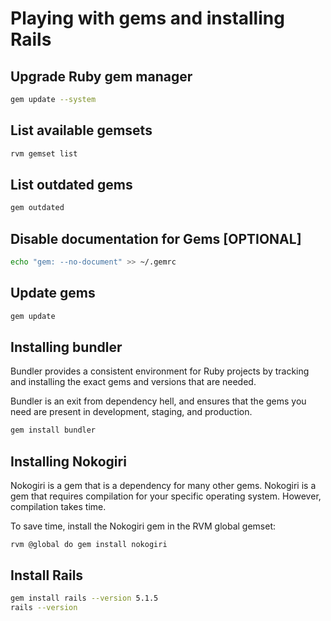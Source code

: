 # Playing with gems and installing Rails

## Upgrade Ruby gem manager
```bash
gem update --system
``` 

## List available gemsets
```bash
rvm gemset list
```

## List outdated gems
```bash
gem outdated
```

## Disable documentation for Gems [OPTIONAL]
```bash
echo "gem: --no-document" >> ~/.gemrc
```

## Update gems
```bash
gem update
```

## Installing bundler
Bundler provides a consistent environment for Ruby projects by tracking and installing the exact gems and versions that are needed.

Bundler is an exit from dependency hell, and ensures that the gems you need are present in development, staging, and production.

```bash
gem install bundler
```

## Installing Nokogiri
Nokogiri is a gem that is a dependency for many other gems. Nokogiri is a gem that requires compilation for your specific operating system. However, compilation takes time. 

To save time, install the Nokogiri gem in the RVM global gemset:
```
rvm @global do gem install nokogiri
```

## Install Rails
```bash
gem install rails --version 5.1.5
rails --version
```
